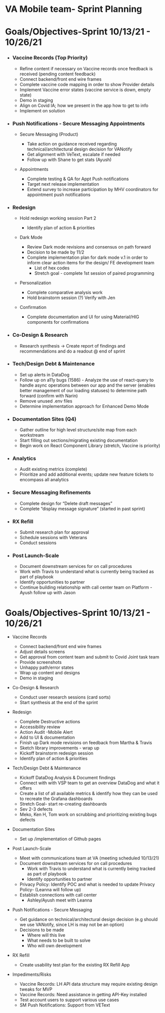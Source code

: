 # VA Mobile team- Sprint Planning
# Goals/Objectives-Sprint 10/13/21 - 10/26/21

- ### Vaccine Records (Top Priority)
  - Refine content if necessary  on Vaccine records once feedback is received (pending content feedback)
  - Connect backend/front end wire frames 
  - Complete vaccine code mapping in order to show Provider details
  - Implement Vaccine error states (vaccine service is down, empty state) 
  - Demo in staging
  - Align on Covid IA; how we present in the app how to get to info
  - Implement on solution

- ### Push Notifications - Secure Messaging Appointments
   - Secure Messaging (Product)
      - Take action on  guidance received regarding technical/architectural design decision for VANotify
     - Get alignment with VeText, escalate if needed
     - Follow up with Shane to get stats (Ayush)

  - Appointments 
     - Complete testing & QA for Appt Push notifications
     - Target next release implementation
     - Extend survey to increase participation by MHV coordinators for appointment push notifications

- ### Redesign
  - Hold redesign working session Part 2
    - Identify plan of action & priorities

  - Dark Mode 
    - Review Dark mode revisions and consensus on path forward 
    - Decision to be made by 11/2 
    - Complete implementation plan for dark mode v.1 in order to inform clear action items for the design/ FE development team
        - List  of hex codes 
        - Stretch goal - complete 1st session of paired programming 
  - Personalization 
     - Complete comparative analysis work 
    - Hold brainstorm session (?) Verify with Jen 

  - Confirmation
    - Complete documentation and UI for using Material/HIG components for confirmations

- ### Co-Design & Research
    - Research synthesis → Create report of findings and recommendations and do a readout @ end of sprint 

- ### Tech/Design Debt & Maintenance
     - Set up alerts in DataDog 
     - Follow up on a11y bugs (1586)
      - Analyze  the use of react-query to handle async operations between our app and the server (enables better management of our loading statuses) to determine          path forward (confirm with Narin)
    - Remove unused .env files
    - Determine implementation approach for Enhanced Demo Mode 

- ### Documentation Sites (Q4)
  - Gather outline for high level structure/site map from each workstream 
  - Start filling out sections/migrating existing documentation
  - Begin work on React Component Library (stretch, Vaccine is priority)

- ### Analytics 
  - Audit existing metrics (complete) 
  - Prioritize and add additional events; update new feature tickets to encompass all analytics


- ### Secure Messaging Refinements
  - Complete design for “Delete draft messages” 
  - Complete “display message signature” (started in past sprint)

- ### RX Refill
  - Submit research plan for approval
  - Schedule sessions with Veterans
  - Conduct sessions

- ### Post Launch-Scale
  - Document downstream services for on call procedures
  - Work with Travis to understand what is currently being tracked as part of playbook
  - Identify opportunities to partner
  - Continue building relationship with call center team on Platform - Ayush follow up with Jason

















# Goals/Objectives-Sprint 10/13/21 - 10/26/21

- Vaccine Records
  - Connect backend/front end wire frames 
  - Adjust details screens
  - Get approval from content team and submit to Covid Joint task team
  - Provide screenshots
  - Unhappy path/error states
  - Wrap up content and designs
  - Demo in staging

- Co-Design & Research
  - Conduct user research sessions (card sorts)
  - Start synthesis at the end of the sprint

- Redesign
  - Complete Destructive actions 
  - Accessibility review
  - Action Audit -Mobile Alert
  - Add to UI & documentation
  - Finish up Dark mode revisions on feedback from Martha & Travis
  - Sketch library improvements - wrap up 
  - Kickoff brainstorm redesign session
  - Identify plan of action & priorities

- Tech/Design Debt & Maintenance
  - Kickoff DataDog Analysis & Document findings
  - Connect with with VSP team to get an overview DataDog and what it offers
  - Create a list of all available metrics & identify how they can be used to recreate the Grafana dashboards 
  - Stretch Goal- start re-creating dashboards
  - Sev 2-3 defects
  - Meko, Ken H, Tom work on scrubbing and prioritizing existing bugs defects

- Documentation Sites
  - Set up /implementation of Github pages

- Post Launch-Scale
  - Meet with communications team at VA  (meeting scheduled 10/13/21) 
  - Document downstream services for on call procedures
    - Work with Travis to understand what is currently being tracked as part of playbook
    - Identify opportunities to partner
  - Privacy Policy: Identify POC and what is needed to update Privacy Policy- (Leanna will follow up) 
  - Establish connections with call center 
    - Ashley/Ayush meet with Leanna 

- Push Notifications - Secure Messaging

  - Get guidance on technical/architectural design decision (e.g should we use VANotify, since LH is may not be an option) 
  - Decisions to be made
    - Where will this live
    - What needs to be built to solve
     - Who will own development

- RX Refill
  - Create usability test plan for the existing RX Refill App

- Impediments/Risks
  - Vaccine Records: LH API data structure may require existing design tweaks for MVP
  - Vaccine Records:  Need assistance in getting API-Key installed  
  - Test account users to support various use cases
  - SM Push Notifications: Support from VEText
